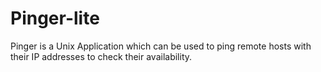 Pinger-lite
===========

Pinger is a Unix Application which can be used to ping remote hosts with their IP addresses to check their availability.
